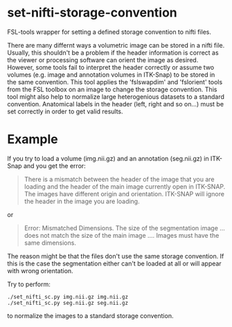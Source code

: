 # set-nifti-storage-convention
FSL-tools wrapper for setting a defined storage convention to nifti files.

There are many differnt ways a volumetric image can be stored in a nifti file. Usually, this shouldn't be a problem if the header information is correct as the viewer or processing software can orient the image as desired. However, some tools fail to interpret the header correctly or assume two volumes (e.g. image and annotation volumes in ITK-Snap) to be stored in the same convention. This tool applies the 'fslswapdim' and 'fslorient' tools from the FSL toolbox on an image to change the storage convention. This tool might also help to normalize large heterogenious datasets to a standard convention. Anatomical labels in the header (left, right and so on...) must be set correctly in order to get valid results.

# Example

If you try to load a volume (img.nii.gz) and an annotation (seg.nii.gz) in ITK-Snap and you get the error:
>There is a mismatch between the header of the image that you are loading and the header of the main image currently open in ITK-SNAP. The images have different origin and orientation. ITK-SNAP will ignore the header in the image you are loading.

or 

>Error: Mismatched Dimensions. The size of the segmentation image ... does not match the size of the main image .... Images must have the same dimensions.

The reason might be that the files don't use the same storage convention. If this is the case the segmentation either can't be loaded at all or will appear with wrong orientation.

Try to perform:

```
./set_nifti_sc.py img.nii.gz img.nii.gz
./set_nifti_sc.py seg.nii.gz seg.nii.gz
```

to normalize the images to a standard storage convention.
